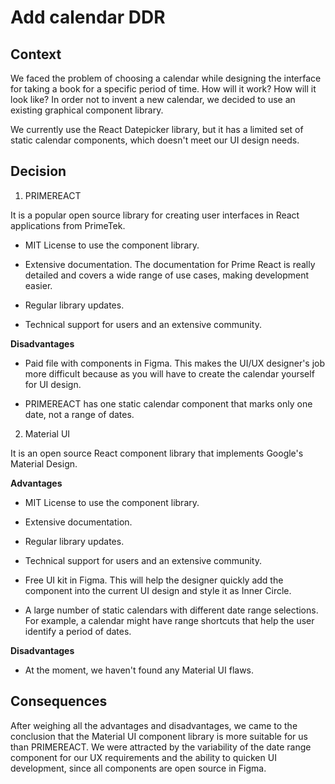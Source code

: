 # Add calendar DDR

## Context

We faced the problem of choosing a calendar while designing the interface for taking a book for a specific period of time. How will it work? How will it look like? In order not to invent a new calendar, we decided to use an existing graphical component library.

We currently use the React Datepicker library, but it has a limited set of static calendar components, which doesn't meet our UI design needs.

## Decision

1. PRIMEREACT

It is a popular open source library for creating user interfaces in React applications from PrimeTek.

- MIT License to use the component library.

- Extensive documentation. The documentation for Prime React is really detailed and covers a wide range of use cases, making development easier.

- Regular library updates.

- Technical support for users and an extensive community.

**Disadvantages**

- Paid file with components in Figma. This makes the UI/UX designer's job more difficult because as you will have to create the calendar yourself for UI design.

- PRIMEREACT has one static calendar component that marks only one date, not a range of dates.

2. Material UI

It is an open source React component library that implements Google's Material Design.

**Advantages**

- MIT License to use the component library.

- Extensive documentation.

- Regular library updates.

- Technical support for users and an extensive community.

- Free UI kit in Figma. This will help the designer quickly add the component into the current UI design and style it as Inner Circle.

- A large number of static calendars with different date range selections. For example, a calendar might have range shortcuts that help the user identify a period of dates.


**Disadvantages**

- At the moment, we haven't found any Material UI flaws.


## Consequences

After weighing all the advantages and disadvantages, we came to the conclusion that the Material UI component library is more suitable for us than PRIMEREACT. We were attracted by the variability of the date range component for our UX requirements and the ability to quicken UI development, since all components are open source in Figma.